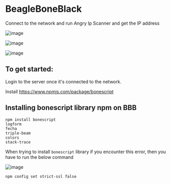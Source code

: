# BeagleBoneBlack

Connect to the network and run Angry Ip Scanner and get the IP address


![image](https://user-images.githubusercontent.com/14288989/200524698-27e34a32-496f-49cc-a1ec-9c49df70f2df.png)


![image](https://user-images.githubusercontent.com/14288989/200524624-ce7001d2-53e3-4140-93b5-ff21c42fedf2.png)


![image](https://user-images.githubusercontent.com/14288989/200524859-40388ef4-3580-4c38-a698-756b983d7f12.png)


## To get started:

Login to the server once it's connected to the network.

Install 
https://www.npmjs.com/package/bonescript


## Installing bonescript library npm on BBB
```
npm install bonescript 
logform
fecha
triple-beam
colors
stack-trace

```
When trying to install `bonescript` library if you encounter this error, then you have to run the below command

![image](https://user-images.githubusercontent.com/14288989/200523393-5198a279-b4e0-411c-ad77-56ad86ca154a.png)

```
npm config set strict-ssl false
```



